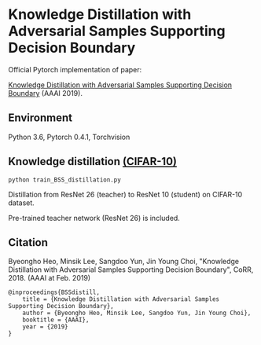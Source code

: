 # Knowledge Distillation with Adversarial Samples Supporting Decision Boundary

Official Pytorch implementation of paper:

[Knowledge Distillation with Adversarial Samples Supporting Decision Boundary](https://arxiv.org/abs/1805.05532) (AAAI 2019).


## Environment
Python 3.6, Pytorch 0.4.1, Torchvision


## Knowledge distillation [(CIFAR-10)](https://www.cs.toronto.edu/~kriz/cifar.html) 

```shell
python train_BSS_distillation.py 
```


Distillation from ResNet 26 (teacher) to ResNet 10 (student) on CIFAR-10 dataset.

Pre-trained teacher network (ResNet 26) is included.


## Citation

Byeongho Heo, Minsik Lee, Sangdoo Yun, Jin Young Choi, "Knowledge Distillation with Adversarial Samples Supporting Decision Boundary", CoRR, 2018. (AAAI at Feb. 2019)

```
@inproceedings{BSSdistill,
	title = {Knowledge Distillation with Adversarial Samples Supporting Decision Boundary},
	author = {Byeongho Heo, Minsik Lee, Sangdoo Yun, Jin Young Choi},
	booktitle = {AAAI},
	year = {2019}
}
```
